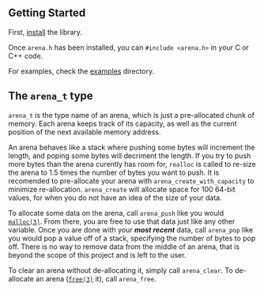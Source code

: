 ## Getting Started

First, [install](../README.md#Installation) the library. 

Once `arena.h` has been installed, you can `#include <arena.h>` in your C or C++ code. 

For examples, check the [examples](./examples) directory.

## The `arena_t` type
`arena_t` is the type name of an arena, which is just a pre-allocated chunk of memory.
Each arena keeps track of its capacity, as well as the current position of the next available memory address.

An arena behaves like a stack where pushing some bytes will increment the length, and poping some bytes will decriment the length.
If you try to push more bytes than the arena curently has room for, `realloc` is called to re-size the arena
to 1.5 times the number of bytes you want to push. 
It is recomended to pre-allocate your arena with `arena_create_with_capacity` to minimize re-allocation.
`arena_create` will allocate space for 100 64-bit values, for when you do not have an idea of the size of your data.

To allocate some data on the arena, call `arena_push` like you would [`malloc(3)`](https://man7.org/linux/man-pages/man3/malloc.3.html).
From there, you are free to use that data just like any other variable.
Once you are done with your ***most recent*** data, call `arena_pop` like you would pop a value off of a stack,
specifying the number of bytes to pop off. There is no way to remove data from the middle of an arena, that is beyond the scope of this project and is left to the user.

To clear an arena without de-allocating it, simply call `arena_clear`. To de-allocate an arena ([`free(3)`](https://man7.org/linux/man-pages/man3/malloc.3.html) it),
call `arena_free`.

